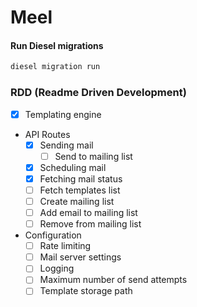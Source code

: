 # Meel

#### Run Diesel migrations

```bash
diesel migration run
```

### RDD (Readme Driven Development)

- [x] Templating engine
- API Routes
    - [x] Sending mail
        - [ ] Send to mailing list
    - [x] Scheduling mail
    - [x] Fetching mail status
    - [ ] Fetch templates list
    - [ ] Create mailing list
    - [ ] Add email to mailing list
    - [ ] Remove from mailing list
- Configuration
    - [ ] Rate limiting
    - [ ] Mail server settings
    - [ ] Logging
    - [ ] Maximum number of send attempts
    - [ ] Template storage path
